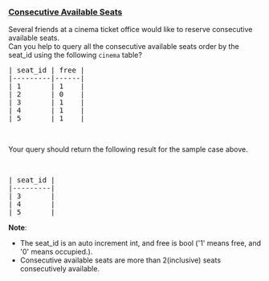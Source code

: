 ### [Consecutive Available Seats](https://leetcode.com/problems/consecutive-available-seats)

Several friends at a cinema ticket office would like to reserve consecutive available seats.<br />
Can you help to query all the consecutive available seats order by the seat_id using the following <code>cinema</code> table?
<pre>
| seat_id | free |
|---------|------|
| 1       | 1    |
| 2       | 0    |
| 3       | 1    |
| 4       | 1    |
| 5       | 1    |
</pre>

<p>&nbsp;</p>
Your query should return the following result for the sample case above.

<p>&nbsp;</p>

<pre>
| seat_id |
|---------|
| 3       |
| 4       |
| 5       |
</pre>
<b>Note</b>:

<ul>
	<li>The seat_id is an auto increment int, and free is bool (&#39;1&#39; means free, and &#39;0&#39; means occupied.).</li>
	<li>Consecutive available seats are more than 2(inclusive) seats consecutively available.</li>
</ul>
